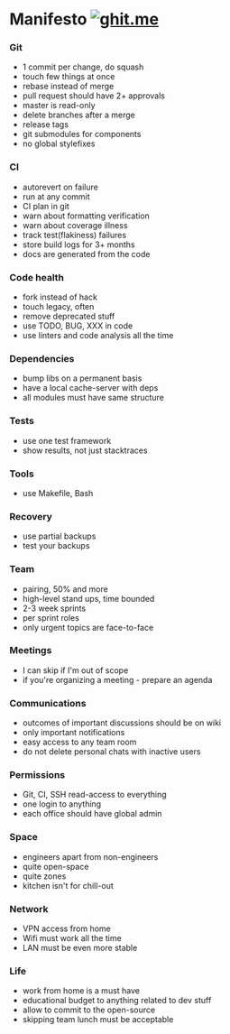 # Manifesto [![ghit.me](https://ghit.me/badge.svg?repo=cristaloleg/manifesto)](https://ghit.me/repo/cristaloleg/manifesto)
### Git
- 1 commit per change, do squash
- touch few things at once
- rebase instead of merge
- pull request should have 2+ approvals
- master is read-only
- delete branches after a merge
- release tags
- git submodules for components
- no global stylefixes

### CI
- autorevert on failure
- run at any commit
- CI plan in git
- warn about formatting verification
- warn about coverage illness
- track test(flakiness) failures
- store build logs for 3+ months
- docs are generated from the code

### Code health
- fork instead of hack
- touch legacy, often
- remove deprecated stuff
- use TODO, BUG, XXX in code
- use linters and code analysis all the time

### Dependencies
- bump libs on a permanent basis
- have a local cache-server with deps
- all modules must have same structure

### Tests
- use one test framework
- show results, not just stacktraces

### Tools
- use Makefile, Bash

### Recovery
- use partial backups
- test your backups

### Team
- pairing, 50% and more
- high-level stand ups, time bounded
- 2-3 week sprints
- per sprint roles
- only urgent topics are face-to-face

### Meetings
- I can skip if I'm out of scope
- if you're organizing a meeting - prepare an agenda

### Communications
- outcomes of important discussions should be on wiki
- only important notifications
- easy access to any team room
- do not delete personal chats with inactive users

### Permissions
- Git, CI, SSH read-access to everything
- one login to anything
- each office should have global admin

### Space
- engineers apart from non-engineers
- quite open-space
- quite zones
- kitchen isn't for chill-out

### Network
- VPN access from home
- Wifi must work all the time
- LAN must be even more stable

### Life
- work from home is a must have
- educational budget to anything related to dev stuff
- allow to commit to the open-source
- skipping team lunch must be acceptable
